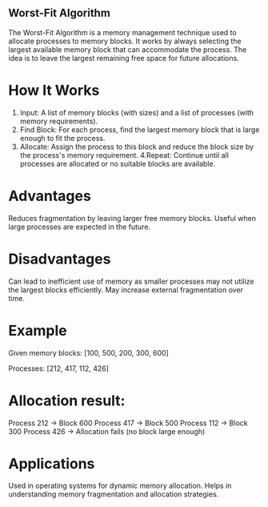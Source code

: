 ## Worst-Fit Algorithm

The Worst-Fit Algorithm is a memory management technique used to allocate processes to memory blocks. It works by always selecting the largest available memory block that can accommodate the process. The idea is to leave the largest remaining free space for future allocations.

# How It Works
1. Input: A list of memory blocks (with sizes) and a list of processes (with memory requirements).
2. Find Block: For each process, find the largest memory block that is large enough to fit the process.
3. Allocate: Assign the process to this block and reduce the block size by the process's memory requirement.
4.Repeat: Continue until all processes are allocated or no suitable blocks are available.

# Advantages
Reduces fragmentation by leaving larger free memory blocks.
Useful when large processes are expected in the future.

# Disadvantages
Can lead to inefficient use of memory as smaller processes may not utilize the largest blocks efficiently.
May increase external fragmentation over time.

# Example
Given memory blocks: 
[100, 500, 200, 300, 600]

Processes: 
[212, 417, 112, 426]

# Allocation result:
Process 212 -> Block 600
Process 417 -> Block 500
Process 112 -> Block 300
Process 426 -> Allocation fails (no block large enough)

# Applications
Used in operating systems for dynamic memory allocation.
Helps in understanding memory fragmentation and allocation strategies.
